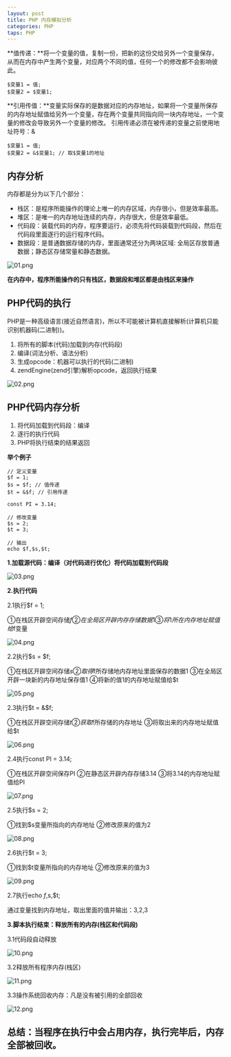 ```yaml
---
layout: post
title: PHP 内存模拟分析
categories: PHP
taps: PHP
---
```


**值传递：**将一个变量的值，复制一份，把新的这份交给另外一个变量保存，从而在内存中产生两个变量，对应两个不同的值，任何一个的修改都不会影响彼此。

```
$变量1 = 值;
$变量2 = $变量1;
```

**引用传值：**变量实际保存的是数据对应的内存地址，如果将一个变量所保存的内存地址赋值给另外一个变量，存在两个变量共同指向同一块内存地址，一个变量的修改会导致另外一个变量的修改。 引用传递必须在被传递的变量之前使用地址符号：&

```
$变量1 = 值;
$变量2 = &$变量1; // 取$变量1的地址
```

## 内存分析

内存都是分为以下几个部分：

* 栈区：是程序所能操作的理论上唯一的内存区域，内存很小，但是效率最高。
* 堆区：是唯一的内存地址连续的内存，内存很大，但是效率最低。
* 代码段：装载代码的内存，程序要运行，必须先将代码装载到代码段，然后在代码段里面逐行的运行程序代码。
* 数据段：是普通数据存储的内存，里面通常还分为两块区域: 全局区存放普通数据；静态区存储常量和静态数据。

![01.png](/static/images/2016/03/27/01.png)

**在内存中，程序所能操作的只有栈区，数据段和堆区都是由栈区来操作**

## PHP代码的执行

PHP是一种高级语言(接近自然语言)，所以不可能被计算机直接解析(计算机只能识别机器码(二进制))。

1. 将所有的脚本(代码)加载到内存(代码段)
2. 编译(词法分析、语法分析)
3. 生成opcode：机器可以执行的代码(二进制)
4. zendEngine(zend引擎)解析opcode，返回执行结果 

![02.png](/static/images/2016/03/27/02.png)

## PHP代码内存分析

1. 将代码加载到代码段：编译
2. 逐行的执行代码
3. PHP将执行结束的结果返回

**举个例子**

```
// 定义变量
$f = 1;
$s = $f; // 值传递
$t = &$f; // 引用传递

const PI = 3.14;

// 修改变量
$s = 2;
$t = 3;

// 输出
echo $f,$s,$t;
```

**1.加载源代码：编译（对代码进行优化）将代码加载到代码段**

![03.png](/static/images/2016/03/27/03.png)

 

**2.执行代码**

2.1执行$f = 1;

①在栈区开辟空间存储$f
②在全局区开辟内存存储数据1
③将1所在内存地址赋值给$f变量

![04.png](/static/images/2016/03/27/04.png)

2.2执行$s = $f;

①在栈区开辟空间存储$s
②取得$f所存储地内存地址里面保存的数据1
③在全局区开辟一块新的内存地址保存值1
④将新的值1的内存地址赋值给$t

![05.png](/static/images/2016/03/27/05.png)

2.3执行$t = &$f;

①在栈区开辟空间存储$t
②获取$f所存储的内存地址
③将取出来的内存地址赋值给$t

![06.png](/static/images/2016/03/27/06.png)

2.4执行const PI = 3.14;

①在栈区开辟空间保存PI
②在静态区开辟内存存储3.14
③将3.14的内存地址赋值给PI

![07.png](/static/images/2016/03/27/07.png)

2.5执行$s = 2;

①找到$s变量所指向的内存地址
②修改原来的值为2

![08.png](/static/images/2016/03/27/08.png)

2.6执行$t = 3;

①找到$t变量所指向的内存地址
②修改原来的值为3

![09.png](/static/images/2016/03/27/09.png)

2.7执行echo $f,$s,$t;

通过变量找到内存地址，取出里面的值并输出：3,2,3

**3.脚本执行结束：释放所有的内存(栈区和代码段)**

3.1代码段自动释放

![10.png](/static/images/2016/03/27/10.png)

3.2释放所有程序内存(栈区)

![11.png](/static/images/2016/03/27/11.png)

3.3操作系统回收内存：凡是没有被引用的全部回收

![12.png](/static/images/2016/03/27/12.png)

## 总结：当程序在执行中会占用内存，执行完毕后，内存全部被回收。